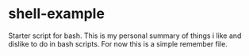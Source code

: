 # shell-example

Starter script for bash. This is my personal summary of things i like and dislike to do
in bash scripts. For now this is a simple remember file.
